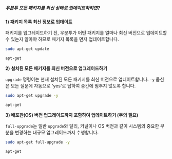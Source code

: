 ##### 우분투 모든 패키지를 최신 상태로 업데이트하려면? #####

**1) 패키지 목록 최신 정보로 업데이트**

패키지를 업그레이드하기 전, 우분투가 어떤 패키지를 얼마나 최신 버전으로 업데이트할 수 있는지 알아야 하므로 패키지 목록을 먼저 업데이트합니다.
```bash
sudo apt-get update
```

```tech
apt-get
```

**2) 설치된 모든 패키지를 최신 버전으로 업그레이드하기**

`upgrade` 명령어는 현재 설치된 모든 패키지를 최신 버전으로 업데이트합니다. `-y` 옵션은 모든 질문에 자동으로 'yes'로 답하여 중간에 멈추지 않도록 합니다.
```bash
sudo apt-get upgrade -y
```

```tech
apt-get
```

**3) 배포판(OS) 버전 업그레이드까지 포함하여 업데이트하기 (주의 필요)**

`full-upgrade`는 일반 `upgrade`와 달리, 커널이나 OS 버전과 같이 시스템의 중요한 부분을 변경하는 대규모 업그레이드까지 수행합니다.
```bash
sudo apt-get full-upgrade -y
```

```tech
apt-get
```
